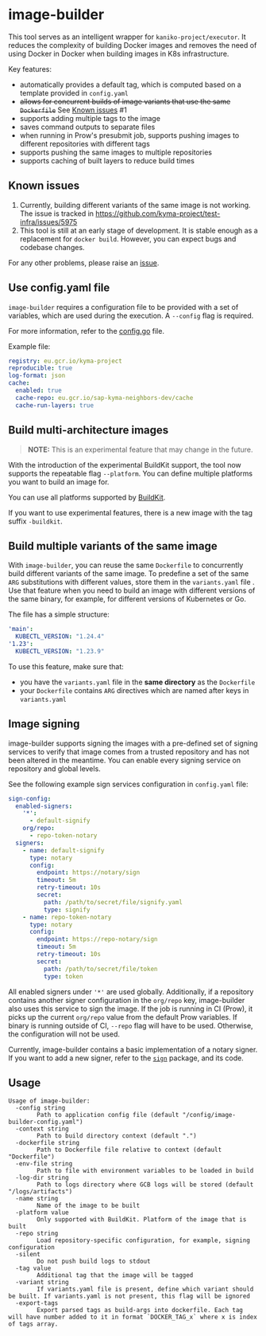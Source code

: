 # image-builder

This tool serves as an intelligent wrapper for `kaniko-project/executor`. It reduces the complexity of building Docker images and removes the need of using Docker in Docker when building images in K8s infrastructure.

Key features:
* automatically provides a default tag, which is computed based on a template provided in `config.yaml`
* ~~allows for concurrent builds of image variants that use the same `Dockerfile`~~ See [Known issues](#known-issues) #1
* supports adding multiple tags to the image
* saves command outputs to separate files
* when running in Prow's presubmit job, supports pushing images to different repositories with different tags 
* supports pushing the same images to multiple repositories
* supports caching of built layers to reduce build times

## Known issues

1. Currently, building different variants of the same image is not working. The issue is tracked in https://github.com/kyma-project/test-infra/issues/5975
2. This tool is still at an early stage of development. It is stable enough as a replacement for `docker build`. However, you can expect bugs and codebase changes.

For any other problems, please raise an [issue](https://github.com/kyma-project/test-infra/issues/new?assignees=&labels=area%2Fci%2C+bug&template=bug-report.md&title=image-builder:%20).

## Use config.yaml file

`image-builder` requires a configuration file to be provided with a set of variables, which are used during the execution.
A `--config` flag is required.

For more information, refer to the [config.go](./config.go) file.

Example file:
```yaml
registry: eu.gcr.io/kyma-project
reproducible: true
log-format: json
cache:
  enabled: true
  cache-repo: eu.gcr.io/sap-kyma-neighbors-dev/cache
  cache-run-layers: true
```

## Build multi-architecture images

>**NOTE:** This is an experimental feature that may change in the future.

With the introduction of the experimental BuildKit support, the tool now supports the repeatable flag `--platform`.
You can define multiple platforms you want to build an image for.

You can use all platforms supported by [BuildKit](https://github.com/moby/buildkit/blob/master/docs/multi-platform.md).

If you want to use experimental features, there is a new image with the tag suffix `-buildkit`.

## Build multiple variants of the same image

With `image-builder`, you can reuse the same `Dockerfile` to concurrently build different variants of the same image.
To predefine a set of the same `ARG` substitutions with different values, store them in the `variants.yaml` file .
Use that feature when you need to build an image with different versions of the same binary, for example, for different versions of Kubernetes or Go.

The file has a simple structure:
```yaml
'main':
  KUBECTL_VERSION: "1.24.4"
'1.23':
  KUBECTL_VERSION: "1.23.9"
```

To use this feature, make sure that:
* you have the `variants.yaml` file in the **same directory** as the `Dockerfile`
* your `Dockerfile` contains `ARG` directives which are named after keys in `variants.yaml`

## Image signing

image-builder supports signing the images with a pre-defined set of signing services to verify that image comes from a trusted repository and has not been altered in the meantime.
You can enable every signing service on repository and global levels.

See the following example sign services configuration in `config.yaml` file:
```yaml
sign-config:
  enabled-signers:
    '*':
      - default-signify
    org/repo:
      - repo-token-notary
  signers:
    - name: default-signify
      type: notary
      config:
        endpoint: https://notary/sign
        timeout: 5m
        retry-timeout: 10s
        secret:
          path: /path/to/secret/file/signify.yaml
          type: signify
    - name: repo-token-notary
      type: notary
      config:
        endpoint: https://repo-notary/sign
        timeout: 5m
        retry-timeout: 10s
        secret:
          path: /path/to/secret/file/token
          type: token
```

All enabled signers under `'*'` are used globally. Additionally, if a repository contains another signer configuration in the `org/repo` key, image-builder also uses this service to sign the image.
If the job is running in CI (Prow), it picks up the current `org/repo` value from the default Prow variables. If binary is running outside of CI, `--repo` flag will have to be used. Otherwise, the configuration will not be used.

Currently, image-builder contains a basic implementation of a notary signer. If you want to add a new signer, refer to the [`sign`](./sign) package, and its code.

## Usage

```
Usage of image-builder:
  -config string
        Path to application config file (default "/config/image-builder-config.yaml")
  -context string
        Path to build directory context (default ".")
  -dockerfile string
        Path to Dockerfile file relative to context (default "Dockerfile")
  -env-file string
        Path to file with environment variables to be loaded in build
  -log-dir string
        Path to logs directory where GCB logs will be stored (default "/logs/artifacts")
  -name string
        Name of the image to be built
  -platform value
        Only supported with BuildKit. Platform of the image that is built
  -repo string
        Load repository-specific configuration, for example, signing configuration
  -silent
        Do not push build logs to stdout
  -tag value
        Additional tag that the image will be tagged
  -variant string
        If variants.yaml file is present, define which variant should be built. If variants.yaml is not present, this flag will be ignored
  -export-tags
        Export parsed tags as build-args into dockerfile. Each tag will have number added to it in format `DOCKER_TAG_x` where x is index of tags array.
```
